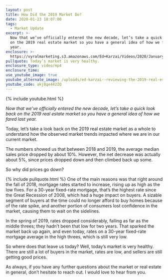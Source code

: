 ```yaml
---
layout: post
title: How Did the 2019 Market Do?
date: 2020-01-23 18:07:00
tags:
  - Market Update
excerpt: >-
  Now that we’ve officially entered the new decade, let’s take a quick look back
  on the 2019 real estate market so you have a general idea of how we fared last
  year.
enclosure: >-
  https://vyralmarketing.s3.amazonaws.com/Ed+Karzai/Videos/2020/January/How+Did+the+2019+Market+Do_.mp4
pullquote: Today’s market is very healthy.
enclosure_type: video/mp4
enclosure_time:
use_youtube_image: true
youtube_alternate_image: /uploads/ed-karzai--reviewing-the-2019-real-estate-market-youtube.jpg
youtube_code: akj8qe442IQ
---
```


{% include youtube.html %}

*Now that we’ve officially entered the new decade, let’s take a quick look back on the 2019 real estate market so you have a general idea of how we fared last year.*

Today, let’s take a look back on the 2019 real estate market as a whole to understand how the observed market trends impacted where we are in our current market.

The numbers showed us that between 2018 and 2019, the average median sales price dropped by about 10%. However, the net decrease was actually about 5%, since prices dropped down and then climbed back up some.

So why did prices go down?

{% include pullquote.html %} One of the main reasons was that right around the fall of 2018, mortgage rates started to increase, rising up as high as the low fives. For a 30-year fixed-rate mortgage, that’s the highest rate since the Great Recession of 2008, which had a huge impact on buyers. A sizable segment of buyers at the time could no longer afford to buy homes because of the rate spike, and another portion of consumers lost confidence in the market, causing them to wait on the sidelines.

In the spring of 2019, rates dropped considerably, falling as far as the middle threes; they hadn’t been that low for two years. That sparked the market back up again, and even today, rates on a 30-year fixed-rate mortgage average in the high threes, which is still very low.

So where does that leave us today? Well, today’s market is very healthy. There are still a lot of buyers in the market, rates are low, and sellers are still getting good prices.

As always, if you have any further questions about the market or real estate in general, don’t hesitate to reach out. I would love to hear from you.